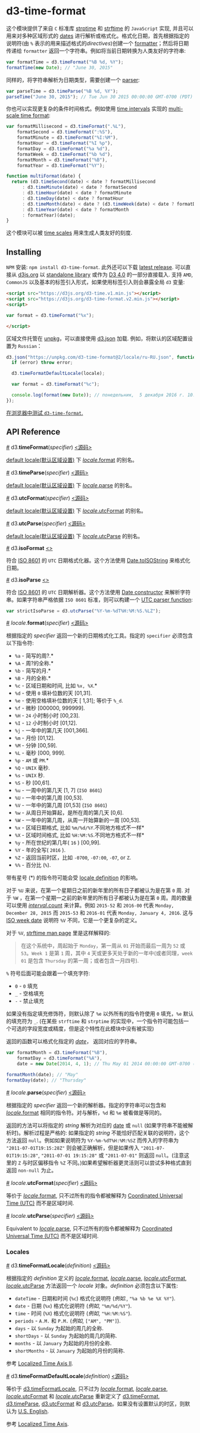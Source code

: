 # d3-time-format

这个模块提供了来自 `C` 标准库 [strptime](http://pubs.opengroup.org/onlinepubs/009695399/functions/strptime.html) 和 [strftime](http://pubs.opengroup.org/onlinepubs/007908799/xsh/strftime.html) 的 `JavaScript` 实现, 并且可以用来对多种区域形式的 [dates](https://developer.mozilla.org/en-US/docs/Web/JavaScript/Reference/Global_Objects/Date) 进行解析或格式化。格式化日期，首先根据指定的说明符(由 `%` 表示的用来描述格式的*directives*)创建一个 [formatter](#locale_format)；然后将日期传递给 `formatter` 返回一个字符串。例如将当前日期转换为人类友好的字符串:

```js
var formatTime = d3.timeFormat("%B %d, %Y");
formatTime(new Date); // "June 30, 2015"
```

同样的，将字符串解析为日期类型，需要创建一个 [parser](#locale_parse):

```js
var parseTime = d3.timeParse("%B %d, %Y");
parseTime("June 30, 2015"); // Tue Jun 30 2015 00:00:00 GMT-0700 (PDT)
```

你也可以实现更复杂的条件时间格式。例如使用 [time intervals](https://github.com/d3/d3-time) 实现的 [multi-scale time format](http://bl.ocks.org/mbostock/4149176):

```js
var formatMillisecond = d3.timeFormat(".%L"),
    formatSecond = d3.timeFormat(":%S"),
    formatMinute = d3.timeFormat("%I:%M"),
    formatHour = d3.timeFormat("%I %p"),
    formatDay = d3.timeFormat("%a %d"),
    formatWeek = d3.timeFormat("%b %d"),
    formatMonth = d3.timeFormat("%B"),
    formatYear = d3.timeFormat("%Y");

function multiFormat(date) {
  return (d3.timeSecond(date) < date ? formatMillisecond
      : d3.timeMinute(date) < date ? formatSecond
      : d3.timeHour(date) < date ? formatMinute
      : d3.timeDay(date) < date ? formatHour
      : d3.timeMonth(date) < date ? (d3.timeWeek(date) < date ? formatDay : formatWeek)
      : d3.timeYear(date) < date ? formatMonth
      : formatYear)(date);
}
```

这个模块可以被 [time scales](https://github.com/d3/d3-scale/blob/master/README.md#time-scales) 用来生成人类友好的刻度.

## Installing

`NPM` 安装: `npm install d3-time-format`. 此外还可以下载 [latest release](https://github.com/d3/d3-time-format/releases/latest). 可以直接从 [d3js.org](https://d3js.org) 以 [standalone library](https://d3js.org/d3-time-format.v2.min.js) 或作为 [D3 4.0](https://github.com/d3/d3) 的一部分直接载入. 支持 `AMD`, `CommonJS` 以及基本的标签引入形式，如果使用标签引入则会暴露全局 `d3` 变量:

```html
<script src="https://d3js.org/d3-time.v1.min.js"></script>
<script src="https://d3js.org/d3-time-format.v2.min.js"></script>
<script>

var format = d3.timeFormat("%x");

</script>
```

区域文件托管在 [unpkg](https://unpkg.com/)，可以直接使用 [d3.json](https://github.com/d3/d3-request/blob/master/README.md#json) 加载. 例如，将默认的区域配置设置为 `Russian`：

```js
d3.json("https://unpkg.com/d3-time-format@2/locale/ru-RU.json", function(error, locale) {
  if (error) throw error;

  d3.timeFormatDefaultLocale(locale);

  var format = d3.timeFormat("%c");

  console.log(format(new Date)); // понедельник,  5 декабря 2016 г. 10:31:59
});
```

[在浏览器中测试 `d3-time-format`.](https://tonicdev.com/npm/d3-time-format)

## API Reference

<a name="timeFormat" href="#timeFormat">#</a> d3.<b>timeFormat</b>(<i>specifier</i>) [<源码>](https://github.com/d3/d3-time-format/blob/master/src/defaultLocale.js#L4 "Source")

[default locale(默认区域设置)](#timeFormatDefaultLocale) 下 [*locale*.format](#locale_format) 的别名。

<a name="timeParse" href="#timeParse">#</a> d3.<b>timeParse</b>(<i>specifier</i>) [<源码>](https://github.com/d3/d3-time-format/blob/master/src/defaultLocale.js#L5 "Source")

[default locale(默认区域设置)](#timeFormatDefaultLocale) 下 [*locale*.parse](#locale_parse) 的别名。

<a name="utcFormat" href="#utcFormat">#</a> d3.<b>utcFormat</b>(<i>specifier</i>) [<源码>](https://github.com/d3/d3-time-format/blob/master/src/defaultLocale.js#L6 "Source")

[default locale(默认区域设置)](#timeFormatDefaultLocale) 下 [*locale*.utcFormat](#locale_utcFormat) 的别名。

<a name="utcParse" href="#utcParse">#</a> d3.<b>utcParse</b>(<i>specifier</i>) [<源码>](https://github.com/d3/d3-time-format/blob/master/src/defaultLocale.js#L7 "Source")

[default locale(默认区域设置)](#timeFormatDefaultLocale) 下 [*locale*.utcParse](#locale_utcParse) 的别名。

<a name="isoFormat" href="#isoFormat">#</a> d3.<b>isoFormat</b> [<>](https://github.com/d3/d3-time-format/blob/master/src/isoFormat.js "Source")

符合 [ISO 8601](https://en.wikipedia.org/wiki/ISO_8601) 的 `UTC` 日期格式化器。这个方法使用 [Date.toISOString](https://developer.mozilla.org/en-US/docs/JavaScript/Reference/Global_Objects/Date/toISOString) 来格式化日期。

<a name="isoParse" href="#isoParse">#</a> d3.<b>isoParse</b> [<>](https://github.com/d3/d3-time-format/blob/master/src/isoParse.js "Source")

符合 [ISO 8601](https://en.wikipedia.org/wiki/ISO_8601) 的 `UTC` 日期解析器。这个方法使用 [Date constructor](https://developer.mozilla.org/en-US/docs/JavaScript/Reference/Global_Objects/Date) 来解析字符串。如果字符串严格依据 `ISO 8601` 标准，则可以构建一个 [UTC parser function](#utcParse):

```js
var strictIsoParse = d3.utcParse("%Y-%m-%dT%H:%M:%S.%LZ");
```

<a name="locale_format" href="#locale_format">#</a> <i>locale</i>.<b>format</b>(<i>specifier</i>) [<源码>](https://github.com/d3/d3-time-format/blob/master/src/locale.js#L293 "Source")

根据指定的 *specifier* 返回一个新的日期格式化工具。指定的 `specifier` 必须包含以下指令符:

* `%a` - 简写的周?.*
* `%A` - 周?的全称.*
* `%b` - 简写的月.*
* `%B` - 月的全称.*
* `%c` - 区域日期和时间, 比如 `%x, %X`.*
* `%d` - 使用 `0` 填补位数的天 [01,31].
* `%e` - 使用空格填补位数的天 [ 1,31]; 等价于 `%_d`.
* `%f` - 微秒 [000000, 999999].
* `%H` - `24` 小时制小时 [00,23].
* `%I` - `12` 小时制小时 [01,12].
* `%j` - 一年中的第几天 [001,366].
* `%m` - 月份 [01,12].
* `%M` - 分钟 [00,59].
* `%L` - 毫秒 [000, 999].
* `%p` - `AM` 或 `PM`.*
* `%Q` - `UNIX` 毫秒.
* `%s` - `UNIX` 秒.
* `%S` - 秒 [00,61].
* `%u` - 一周中的第几天 [1, 7] (`ISO 8601`)
* `%U` - 一年中的第几周 [00,53].
* `%V` - 一年中的第几周 [01,53] (`ISO 8601`)
* `%w` - 从周日开始算起，是所在周的第几天 [0,6].
* `%W` - 一年中的第几周，从周一开始算新的一周 [00,53].
* `%x` - 区域日期格式, 比如 `%m/%d/%Y`.不同地方格式不一样*
* `%X` - 区域时间格式, 比如 `%H:%M:%S`.不同地方格式不一样*
* `%y` - 所在世纪的第几年( `16` ) [00,99].
* `%Y` - 年的全写( `2016` ).
* `%Z` - 返回当前时区，比如 `-0700`, `-07:00`, `-07`, or `Z`.
* `%%` - 百分比 (`%`).

带有星号 (\*) 的指令符可能会受 [locale definition](#localeFormat) 的影响。

对于 `%U` 来说，在第一个星期日之前的新年里的所有日子都被认为是在第 `0` 周. 对于 `%W` ，在第一个星期一之前的新年里的所有日子都被认为是在第 `0` 周。周的数量可以使用 [*interval*.count](https://github.com/xswei/d3-time/blob/master/README.md#interval_count) 来计算。例如 `2015-52` 和 `2016-00` 代表 `Monday, December 28, 2015` 而 `2015-53` 和 `2016-01` 代表 `Monday, January 4, 2016`. 这与 [ISO week date](https://en.wikipedia.org/wiki/ISO_week_date) 说明符 `%V` 不同，它是一个更复杂的定义。

对于 `%V`, [strftime man page](http://man7.org/linux/man-pages/man3/strftime.3.html) 里是这样解释的:

> 在这个系统中，周起始于 `Monday`，第一周从 `01` 开始而最后一周为 `52` 或 `53`。`Week 1` 是第 `1` 周，其中 `4` 天或更多天处于新的一年中(或者同理，`week 01` 是包含 `Thursday` 的第一周；或者包含一月四号).

`%` 符号后面可能会跟着一个填充字符:

* `0` - `0` 填充
* `_` - 空格填充
* `-` - 禁止填充

如果没有指定填充修饰符，则默认除了 `%e` 以外所有的指令符使用 `0` 填充，`%e` 默认的填充符为 `_`. (在某些 `strftime` 和 `strptime` 的实现中，一个指令符可能包括一个可选的字段宽度或精度，但是这个特性在此模块中没有被实现)

返回的函数可以格式化指定的 *[date](https://developer.mozilla.org/en/JavaScript/Reference/Global_Objects/Date)*， 返回对应的字符串。

```js
var formatMonth = d3.timeFormat("%B"),
    formatDay = d3.timeFormat("%A"),
    date = new Date(2014, 4, 1); // Thu May 01 2014 00:00:00 GMT-0700 (PDT)

formatMonth(date); // "May"
formatDay(date); // "Thursday"
```

<a name="locale_parse" href="#locale_parse">#</a> <i>locale</i>.<b>parse</b>(<i>specifier</i>) [<源码>](https://github.com/d3/d3-time-format/blob/master/src/locale.js#L298 "Source")

根据指定的 *specifier* 返回一个新的解析器。指定的字符串可以包含和 [*locale*.format](#locale_format) 相同的指令符。对与解析，`%d` 和 `%e` 被看做是等同的。

返回的方法可以将指定的 *string* 解析为对应的 [date](https://developer.mozilla.org/en/JavaScript/Reference/Global_Objects/Date) 或 `null` (如果字符串不能被解析时)。解析过程是严格的: 如果指定的 <i>string</i> 不能恰好匹配关联的说明符，这个方法返回 `null`。例如如果说明符为 `%Y-%m-%dT%H:%M:%SZ` 而传入的字符串为 `"2011-07-01T19:15:28Z"` 则会被正确解析，但是如果传入 `"2011-07-01T19:15:28"`, `"2011-07-01 19:15:28"` 或 `"2011-07-01"` 则返回 `null`。(注意这里的 `Z` 与时区偏移指令 `%Z` 不同。)如果希望解析器更灵活则可以尝试多种格式直到返回 `non-null` 为止。

<a name="locale_utcFormat" href="#locale_utcFormat">#</a> <i>locale</i>.<b>utcFormat</b>(<i>specifier</i>) [<源码>](https://github.com/d3/d3-time-format/blob/master/src/locale.js#L303 "Source")

等价于 [*locale*.format](#locale_format), 只不过所有的指令都被解释为 [Coordinated Universal Time (UTC)](https://en.wikipedia.org/wiki/Coordinated_Universal_Time) 而不是区域时间.

<a name="locale_utcParse" href="#locale_utcParse">#</a> <i>locale</i>.<b>utcParse</b>(<i>specifier</i>) [<源码>](https://github.com/d3/d3-time-format/blob/master/src/locale.js#L308 "Source")

Equivalent to [*locale*.parse](#locale_parse), 只不过所有的指令都被解释为 [Coordinated Universal Time (UTC)](https://en.wikipedia.org/wiki/Coordinated_Universal_Time) 而不是区域时间.

### Locales

<a name="timeFormatLocale" href="#timeFormatLocale">#</a> d3.<b>timeFormatLocale</b>(<i>definition</i>) [<源码>](https://github.com/d3/d3-time-format/blob/master/src/locale.js "Source")

根据指定的 *definition* 定义的 [*locale*.format](#locale_format), [*locale*.parse](#locale_parse), [*locale*.utcFormat](#locale_utcFormat), [*locale*.utcParse](#locale_utcParse) 方法返回一个 *locale* 对象。*definition* 必须包含以下属性:

* `dateTime` - 日期和时间 (`%c`) 格式化说明符 (<i>例如.</i>, `"%a %b %e %X %Y"`).
* `date` - 日期 (`%x`) 格式化说明符 (<i>例如</i>, `"%m/%d/%Y"`).
* `time` - 时间 (`%X`) 格式化说明符 (<i>例如</i>, `"%H:%M:%S"`).
* `periods` - `A.M.` 和 `P.M.` (<i>例如</i>, `["AM", "PM"]`).
* `days` - 以 `Sunday` 为起始的周几的全称.
* `shortDays` - 以 `Sunday` 为起始的周几的简称.
* `months` - 以 `January` 为起始的月份的全称.
* `shortMonths` - 以 `January` 为起始的月份的简称.

参考 [Localized Time Axis II](https://bl.ocks.org/mbostock/805115ebaa574e771db1875a6d828949).

<a name="timeFormatDefaultLocale" href="#timeFormatDefaultLocale">#</a> d3.<b>timeFormatDefaultLocale</b>(<i>definition</i>) [<源码>](https://github.com/d3/d3-time-format/blob/master/src/defaultLocale.js "Source")

等价于 [d3.timeFormatLocale](#timeFormatLocale), 只不过为 [*locale*.format](#locale_format), [*locale*.parse](#locale_parse), [*locale*.utcFormat](#locale_utcFormat) 和 [*locale*.utcParse](#locale_utcParse) 重新定义了 [d3.timeFormat](#timeFormat), [d3.timeParse](#timeParse), [d3.utcFormat](#utcFormat) 和 [d3.utcParse](#utcParse)。如果没有设置默认的时区，则默认为 [U.S. English](https://github.com/d3/d3-time-format/blob/master/locale/en-US.json).

参考 [Localized Time Axis](https://bl.ocks.org/mbostock/6f1cc065d4d172bcaf322e399aa8d62f).
